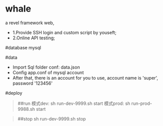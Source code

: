 # whale
a revel framework web,
+ 1.Provide SSH login and custom script by youseft;
+ 2.Online API testing; 

#database
mysql

#data
+ Import Sql folder conf: data.json
+ Config app.conf of mysql account
+ After that, there is an account for you to use,  account name is 'super', password '123456'

#deploy
> ##run
> 模式dev:   sh run-dev-9999.sh start 
> 模式prod:  sh run-prod-9988.sh start

> ##stop
> sh run-dev-9999.sh stop
